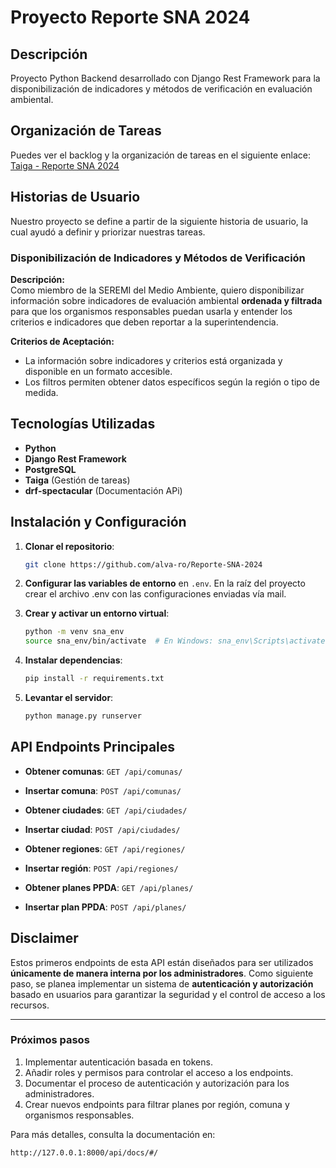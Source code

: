 # Proyecto Reporte SNA 2024

## Descripción
Proyecto Python Backend desarrollado con Django Rest Framework para la disponibilización de indicadores y métodos de verificación en evaluación ambiental.

## Organización de Tareas
Puedes ver el backlog y la organización de tareas en el siguiente enlace:
[Taiga - Reporte SNA 2024](https://tree.taiga.io/project/paulyval-reporte-sna-2024/backlog)

## Historias de Usuario
Nuestro proyecto se define a partir de la siguiente historia de usuario, la cual ayudó a definir y priorizar nuestras tareas.

### Disponibilización de Indicadores y Métodos de Verificación

**Descripción:**  
Como miembro de la SEREMI del Medio Ambiente, quiero disponibilizar información sobre indicadores de evaluación ambiental **ordenada y filtrada** para que los organismos responsables puedan usarla y entender los criterios e indicadores que deben reportar a la superintendencia.

**Criterios de Aceptación:**
- La información sobre indicadores y criterios está organizada y disponible en un formato accesible.
- Los filtros permiten obtener datos específicos según la región o tipo de medida.

## Tecnologías Utilizadas
- **Python**
- **Django Rest Framework**
- **PostgreSQL**
- **Taiga** (Gestión de tareas)
- **drf-spectacular** (Documentación APi)

## Instalación y Configuración
1. **Clonar el repositorio**:
   ```bash
   git clone https://github.com/alva-ro/Reporte-SNA-2024
   ```
2. **Configurar las variables de entorno** en `.env`.
   En la raíz del proyecto crear el archivo .env con las configuraciones enviadas vía mail.

3. **Crear y activar un entorno virtual**:
   ```bash
   python -m venv sna_env
   source sna_env/bin/activate  # En Windows: sna_env\Scripts\activate
   ```
4. **Instalar dependencias**:
   ```bash
   pip install -r requirements.txt

5. **Levantar el servidor**:
   ```bash
   python manage.py runserver
   ```

## API Endpoints Principales
- **Obtener comunas**: `GET /api/comunas/`
- **Insertar comuna**: `POST /api/comunas/`

- **Obtener ciudades**: `GET /api/ciudades/`
- **Insertar ciudad**: `POST /api/ciudades/`

- **Obtener regiones**: `GET /api/regiones/`
- **Insertar región**: `POST /api/regiones/`

- **Obtener planes PPDA**: `GET /api/planes/`
- **Insertar plan PPDA**: `POST /api/planes/`

## Disclaimer
Estos primeros endpoints de esta API están diseñados para ser utilizados **únicamente de manera interna por los administradores**. Como siguiente paso, se planea implementar un sistema de **autenticación y autorización** basado en usuarios para garantizar la seguridad y el control de acceso a los recursos.

---

### **Próximos pasos**
1. Implementar autenticación basada en tokens.
2. Añadir roles y permisos para controlar el acceso a los endpoints.
3. Documentar el proceso de autenticación y autorización para los administradores.
4. Crear nuevos endpoints para filtrar planes por región, comuna y organismos responsables.


Para más detalles, consulta la documentación en:
```
http://127.0.0.1:8000/api/docs/#/
```
